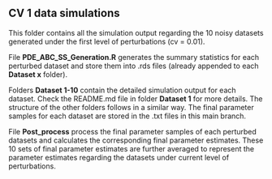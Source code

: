 ## CV 1 data simulations ##
This folder contains all the simulation output regarding the 10 noisy datasets generated under the first level of perturbations (cv = 0.01).

File **PDE_ABC_SS_Generation.R** generates the summary statistics for each perturbed dataset and store them into .rds files (already appended to each **Dataset x** folder). 

Folders **Dataset 1-10** contain the detailed simulation output for each dataset. Check the README.md file in folder **Dataset 1** for more details. The structure of the other folders follows in a similar way. 
The final parameter samples for each dataset are stored in the .txt files in this main branch. 

File **Post_process** process the final parameter samples of each perturbed datasets and calculates the corresponding final parameter estimates. These 10 sets of final parameter estimates are further averaged to represent the parameter estimates regarding the datasets under current level of perturbations. 
